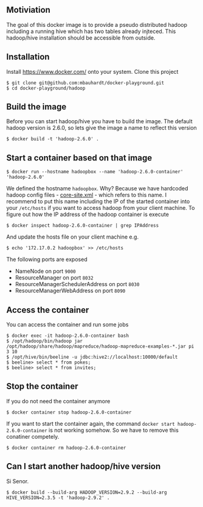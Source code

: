 ## Motiviation

The goal of this docker image is to provide a pseudo distributed hadoop
including a running hive which has two tables already injteced.
This hadoop/hive installation should be accessible from outside.

## Installation

Install <https://www.docker.com/> onto your system.
Clone this project

    $ git clone git@github.com:mbauhardt/docker-playground.git
    $ cd docker-playground/hadoop


## Build the image

Before you can start hadoop/hive you have to build the image.  The
default hadoop version is 2.6.0, so lets give the image a name to
reflect this version 

    $ docker build -t 'hadoop-2.6.0' .


## Start a container based on that image

    $ docker run --hostname hadoopbox --name 'hadoop-2.6.0-container' 'hadoop-2.6.0'

We defined the hostname `hadoopbox`. Why? Because we have hardcoded
hadoop config files - [core-site.xml](conf/hadoop/core-site.xml) - which
refers to this name.  I recommend to put this name including the IP of
the started container into your `/etc/hosts` if you want to access
hadoop from your client machine. To figure out how the IP address of the
hadoop container is execute

    $ docker inspect hadoop-2.6.0-container | grep IPAddress

And update the hosts file on your client machine e.g.

    $ echo '172.17.0.2 hadoopbox' >> /etc/hosts


The following ports are exposed

* NameNode on port `9000`
* ResourceManager on port `8032`
* ResourceManagerSchedulerAddress on port `8030`
* ResourceManagerWebAddress on port `8090`


## Access the container

You can access the container and run some jobs

    $ docker exec -it hadoop-2.6.0-container bash
    $ /opt/hadoop/bin/hadoop jar /opt/hadoop/share/hadoop/mapreduce/hadoop-mapreduce-examples-*.jar pi 3 10
    $ /opt/hive/bin/beeline -u jdbc:hive2://localhost:10000/default
    $ beeline> select * from pokes;
    $ beeline> select * from invites;


## Stop the container

If you do not need the container anymore

    $ docker container stop hadoop-2.6.0-container

If you want to start the container again, the command `docker start
hadoop-2.6.0-container` is not working somehow. So we have to remove this
conatiner competely.

    $ docker container rm hadoop-2.6.0-container


## Can I start another hadoop/hive version

Si Senor.

    $ docker build --build-arg HADOOP_VERSION=2.9.2 --build-arg HIVE_VERSION=2.3.5 -t 'hadoop-2.9.2' .


